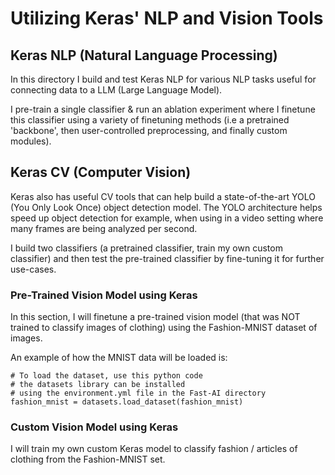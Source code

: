 # Utilizing Keras' NLP and Vision Tools

## Keras NLP (Natural Language Processing)
In this directory I build and test Keras NLP for various NLP tasks useful for connecting data to a LLM (Large Language Model). 

I pre-train a single classifier & run an ablation experiment where I finetune this classifier using a variety of finetuning methods (i.e a pretrained 'backbone', then user-controlled preprocessing, and finally custom modules).

## Keras CV (Computer Vision)

Keras also has useful CV tools that can help build a state-of-the-art YOLO (You Only Look Once) object detection model. The YOLO architecture helps speed up object detection for example, when using in a video setting where many frames are being analyzed per second.

I build two classifiers (a pretrained classifier, train my own custom classifier) and then test the pre-trained classifier by fine-tuning it for further use-cases.

### Pre-Trained Vision Model using Keras
In this section, I will finetune a pre-trained vision model (that was NOT trained to classify images of clothing) using the Fashion-MNIST dataset of images.

An example of how the MNIST data will be loaded is:
```
# To load the dataset, use this python code
# the datasets library can be installed
# using the environment.yml file in the Fast-AI directory
fashion_mnist = datasets.load_dataset(fashion_mnist)
```

### Custom Vision Model using Keras
I will train my own custom Keras model to classify fashion / articles of clothing from the Fashion-MNIST set. 

 